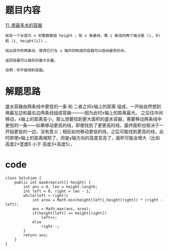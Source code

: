 # 题目内容
[11. 盛最多水的容器](https://leetcode.cn/problems/container-with-most-water/description/)
```
给定一个长度为 n 的整数数组 height 。有 n 条垂线，第 i 条线的两个端点是 (i, 0) 和 (i, height[i]) 。

找出其中的两条线，使得它们与 x 轴共同构成的容器可以容纳最多的水。

返回容器可以储存的最大水量。

说明：你不能倾斜容器。
```

# 解题思路
盛水容器由两条线中更低的一条 和 二者之间x轴上的距离 组成，一开始自然想到用最左边和最右边两条线组成容器———因为此时x轴上的距离最大。
之后往中间移动，x轴上的距离变小，那么想要找到更大面积的盛水容器，需要移动两条线中更低的一条——如果移动更高的线，即便找到了更更高的线，最终面积也取决于一开始更低的一边，没有意义；相反如何移动更低的线，之后可能找到更高的线，此时即使x轴上的距离缩短了，但是y轴方向的高度变高了，面积可能会增大（比如高度2\*宽度6 小于 高度3\*高度5）。
# code
```
class Solution {
    public int maxArea(int[] height) {
        int ans = 0, len = height.length;
        int left = 0, right = len - 1;
        while(left < right){
            int area = Math.min(height[left],height[right]) * (right - left);
            ans = Math.max(ans, area);
            if(height[left] <= height[right])
                left++;
            else
                right--;
        }
        return ans;        
    }
}
```
